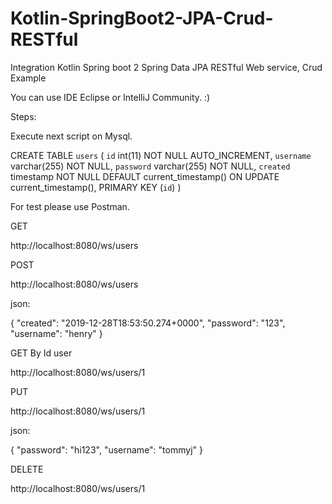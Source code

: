 # Kotlin-SpringBoot2-JPA-Crud-RESTful
Integration Kotlin Spring boot 2 Spring Data JPA RESTful Web service, Crud Example

You can use IDE Eclipse or IntelliJ Community. :)

Steps:

Execute next script on Mysql.

CREATE TABLE `users` (
  `id` int(11) NOT NULL AUTO_INCREMENT,
  `username` varchar(255) NOT NULL,
  `password` varchar(255) NOT NULL,
  `created` timestamp NOT NULL DEFAULT current_timestamp() ON UPDATE current_timestamp(),
  PRIMARY KEY (`id`)
) 


For test please use Postman.

GET

http://localhost:8080/ws/users

POST

http://localhost:8080/ws/users

json:

{
        "created": "2019-12-28T18:53:50.274+0000",
        "password": "123",
        "username": "henry"
 }
 
GET By Id user

http://localhost:8080/ws/users/1

PUT

http://localhost:8080/ws/users/1

json:

{
        "password": "hi123",
        "username": "tommyj"
 }

DELETE

http://localhost:8080/ws/users/1


